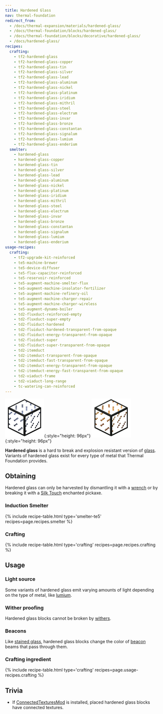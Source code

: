 ```yaml
---
title: Hardened Glass
nav: thermal-foundation
redirect_from:
  - /docs/thermal-expansion/materials/hardened-glass/
  - /docs/thermal-foundation/blocks/hardened-glass/
  - /docs/thermal-foundation/blocks/decorative/hardened-glass/
  - /docs/hardened-glass/
recipes:
  crafting:
    - tf2-hardened-glass
    - tf2-hardened-glass-copper
    - tf2-hardened-glass-tin
    - tf2-hardened-glass-silver
    - tf2-hardened-glass-lead
    - tf2-hardened-glass-aluminum
    - tf2-hardened-glass-nickel
    - tf2-hardened-glass-platinum
    - tf2-hardened-glass-iridium
    - tf2-hardened-glass-mithril
    - tf2-hardened-glass-steel
    - tf2-hardened-glass-electrum
    - tf2-hardened-glass-invar
    - tf2-hardened-glass-bronze
    - tf2-hardened-glass-constantan
    - tf2-hardened-glass-signalum
    - tf2-hardened-glass-lumium
    - tf2-hardened-glass-enderium
  smelter:
    - hardened-glass
    - hardened-glass-copper
    - hardened-glass-tin
    - hardened-glass-silver
    - hardened-glass-lead
    - hardened-glass-aluminum
    - hardened-glass-nickel
    - hardened-glass-platinum
    - hardened-glass-iridium
    - hardened-glass-mithril
    - hardened-glass-steel
    - hardened-glass-electrum
    - hardened-glass-invar
    - hardened-glass-bronze
    - hardened-glass-constantan
    - hardened-glass-signalum
    - hardened-glass-lumium
    - hardened-glass-enderium
usage-recipes:
  crafting:
    - tf2-upgrade-kit-reinforced
    - te5-machine-brewer
    - te5-device-diffuser
    - te5-flux-capacitor-reinforced
    - te5-reservoir-reinforced
    - te5-augment-machine-smelter-flux
    - te5-augment-machine-insolator-fertilizer
    - te5-augment-machine-refinery-oil
    - te5-augment-machine-charger-repair
    - te5-augment-machine-charger-wireless
    - te5-augment-dynamo-boiler
    - td2-fluxduct-reinforced-empty
    - td2-fluxduct-super-empty
    - td2-fluiduct-hardened
    - td2-fluiduct-hardened-transparent-from-opaque
    - td2-fluiduct-energy-transparent-from-opaque
    - td2-fluiduct-super
    - td2-fluiduct-super-transparent-from-opaque
    - td2-itemduct
    - td2-itemduct-transparent-from-opaque
    - td2-itemduct-fast-transparent-from-opaque
    - td2-itemduct-energy-transparent-from-opaque
    - td2-itemduct-energy-fast-transparent-from-opaque
    - td2-viaduct-frame
    - td2-viaduct-long-range
    - tc-watering-can-reinforced
---
```


![Hardened glass](/assets/images/thermal-foundation/hardened-glass.png){:style="height: 96px"}
![Hardened glass variants](/assets/images/thermal-foundation/hardened-glass-variants.gif){:style="height: 96px"}


**Hardened glass** is a hard to break and explosion resistant version of
[glass](https://minecraft.gamepedia.com/Glass). Variants of hardened glass exist
for every type of metal that Thermal Foundation provides.


Obtaining
---------

Hardened glass can only be harvested by dismantling it with a
[wrench](/docs/wrenches/) or by breaking it with a [Silk
Touch](https://minecraft.gamepedia.com/Silk_Touch) enchanted pickaxe.

### Induction Smelter
{% include recipe-table.html type='smelter-te5' recipes=page.recipes.smelter %}

### Crafting
{% include recipe-table.html type='crafting' recipes=page.recipes.crafting %}


Usage
-----

### Light source
Some variants of hardened glass emit varying amounts of light depending on the
type of metal, like [lumium](/docs/thermal-foundation/lumium-ingot/).

### Wither proofing
Hardened glass blocks cannot be broken by
[withers](https://minecraft.gamepedia.com/Wither).

### Beacons
Like [stained glass](https://minecraft.gamepedia.com/Stained_Glass), hardened
glass blocks change the color of
[beacon](https://minecraft.gamepedia.com/Beacon) beams that pass through them.

### Crafting ingredient
{% include recipe-table.html type='crafting' recipes=page.usage-recipes.crafting %}


Trivia
------

* If [ConnectedTexturesMod](https://minecraft.curseforge.com/projects/ctm) is
  installed, placed hardened glass blocks have connected textures.
